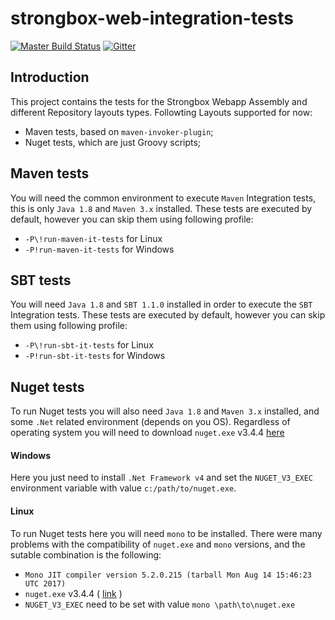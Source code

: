 strongbox-web-integration-tests
===
[![Master Build Status](https://dev.carlspring.org/jenkins/buildStatus/icon?job=strongbox/strongbox-web-integration-tests/master)](https://dev.carlspring.org/jenkins/job/strongbox/job/strongbox-web-integration-tests/job/master/)
[![Gitter](https://badges.gitter.im/Join%20Chat.svg)](https://gitter.im/strongbox/strongbox?utm_source=badge&utm_medium=badge&utm_campaign=pr-badge&utm_content=badge)

## Introduction

This project contains the tests for the Strongbox Webapp Assembly and different  Repository layouts types.
Followting Layouts supported for now:
- Maven tests, based on `maven-invoker-plugin`;
- Nuget tests, which are just Groovy scripts;

## Maven tests

You will need the common environment to execute `Maven` Integration tests, this is only `Java 1.8` and `Maven 3.x` installed.
These tests are executed by default, however you can skip them using following profile:
 - `-P\!run-maven-it-tests` for Linux
 - `-P!run-maven-it-tests` for Windows

## SBT tests

You will need `Java 1.8` and `SBT 1.1.0` installed in order to execute the `SBT` Integration tests.
These tests are executed by default, however you can skip them using following profile:
 - `-P\!run-sbt-it-tests` for Linux
 - `-P!run-sbt-it-tests` for Windows
 

## Nuget tests

To run Nuget tests you will also need `Java 1.8` and `Maven 3.x` installed, and some `.Net` related environment (depends on you OS).
Regardless of operating system you will need to download `nuget.exe` v3.4.4 [here](https://dist.nuget.org/win-x86-commandline/v3.4.4/nuget.exe)

#### Windows

Here you just need to install `.Net Framework v4` and set the `NUGET_V3_EXEC` environment variable with value `c:/path/to/nuget.exe`.

#### Linux

To run Nuget tests here you will need `mono` to be installed. There were many problems with the compatibility of `nuget.exe` and `mono` versions, and the sutable combination is the following:

-  `Mono JIT compiler version 5.2.0.215 (tarball Mon Aug 14 15:46:23 UTC 2017)`
- `nuget.exe` v3.4.4 ( [link](https://dist.nuget.org/win-x86-commandline/v3.4.4/nuget.exe) )
- `NUGET_V3_EXEC` need to be set with value `mono \path\to\nuget.exe`